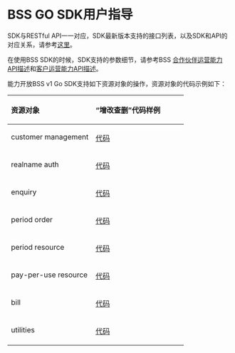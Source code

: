# BSS GO SDK用户指导<a name="sdk_03_0024"></a>

SDK与RESTful API一一对应，SDK最新版本支持的接口列表，以及SDK和API的对应关系，请参考[这里](GO-BSS.md)。

在使用BSS SDK的时候，SDK支持的参数细节，请参考BSS  [合作伙伴运营能力API描述](https://support.huaweicloud.com/api-bpconsole/zh-cn_topic_0075195195.html)和[客户运营能力API描述](https://support.huaweicloud.com/api-oce/zh-cn_topic_0075195195.html)。

能力开放BSS v1 Go SDK支持如下资源对象的操作，资源对象的代码示例如下：

<a name="table8209185155510"></a>
<table><thead align="left"><tr id="row162862051165519"><th class="cellrowborder" valign="top" width="48%" id="mcps1.1.3.1.1"><p id="p72861551155518"><a name="p72861551155518"></a><a name="p72861551155518"></a>资源对象</p>
</th>
<th class="cellrowborder" valign="top" width="52%" id="mcps1.1.3.1.2"><p id="p1428645110559"><a name="p1428645110559"></a><a name="p1428645110559"></a>“增改查删”代码样例</p>
</th>
</tr>
</thead>
<tbody><tr id="row12287195116554"><td class="cellrowborder" valign="top" width="48%" headers="mcps1.1.3.1.1 "><p id="p6287105175513"><a name="p6287105175513"></a><a name="p6287105175513"></a>customer management</p>
</td>
<td class="cellrowborder" valign="top" width="52%" headers="mcps1.1.3.1.2 "><p id="p5554171301319"><a name="p5554171301319"></a><a name="p5554171301319"></a><a href="https://github.com/huaweicloud/huaweicloud-sdk-go/blob/master/examples/bss/v1/customermanagement.go" target="_blank" rel="noopener noreferrer">代码</a></p>
</td>
</tr>
<tr id="row1228715145520"><td class="cellrowborder" valign="top" width="48%" headers="mcps1.1.3.1.1 "><p id="p14287145118551"><a name="p14287145118551"></a><a name="p14287145118551"></a>realname auth</p>
</td>
<td class="cellrowborder" valign="top" width="52%" headers="mcps1.1.3.1.2 "><p id="p135821313121312"><a name="p135821313121312"></a><a name="p135821313121312"></a><a href="https://github.com/huaweicloud/huaweicloud-sdk-go/blob/master/examples/bss/v1/realnameauth.go" target="_blank" rel="noopener noreferrer">代码</a></p>
</td>
</tr>
<tr id="row1528715515558"><td class="cellrowborder" valign="top" width="48%" headers="mcps1.1.3.1.1 "><p id="p3287451175517"><a name="p3287451175517"></a><a name="p3287451175517"></a>enquiry</p>
</td>
<td class="cellrowborder" valign="top" width="52%" headers="mcps1.1.3.1.2 "><p id="p858561381315"><a name="p858561381315"></a><a name="p858561381315"></a><a href="https://github.com/huaweicloud/huaweicloud-sdk-go/blob/master/examples/bss/v1/enquiry.go" target="_blank" rel="noopener noreferrer">代码</a></p>
</td>
</tr>
<tr id="row1928712519559"><td class="cellrowborder" valign="top" width="48%" headers="mcps1.1.3.1.1 "><p id="p0287175110554"><a name="p0287175110554"></a><a name="p0287175110554"></a>period order</p>
</td>
<td class="cellrowborder" valign="top" width="52%" headers="mcps1.1.3.1.2 "><p id="p13590513111313"><a name="p13590513111313"></a><a name="p13590513111313"></a><a href="https://github.com/huaweicloud/huaweicloud-sdk-go/blob/master/examples/bss/v1/periodorder.go" target="_blank" rel="noopener noreferrer">代码</a></p>
</td>
</tr>
<tr id="row18287151165513"><td class="cellrowborder" valign="top" width="48%" headers="mcps1.1.3.1.1 "><p id="p328714514558"><a name="p328714514558"></a><a name="p328714514558"></a>period resource</p>
</td>
<td class="cellrowborder" valign="top" width="52%" headers="mcps1.1.3.1.2 "><p id="p115931613111311"><a name="p115931613111311"></a><a name="p115931613111311"></a><a href="https://github.com/huaweicloud/huaweicloud-sdk-go/blob/master/examples/bss/v1/periodresource.go" target="_blank" rel="noopener noreferrer">代码</a></p>
</td>
</tr>
<tr id="row328725125511"><td class="cellrowborder" valign="top" width="48%" headers="mcps1.1.3.1.1 "><p id="p11287165155513"><a name="p11287165155513"></a><a name="p11287165155513"></a>pay-per-use resource</p>
</td>
<td class="cellrowborder" valign="top" width="52%" headers="mcps1.1.3.1.2 "><p id="p1559520138136"><a name="p1559520138136"></a><a name="p1559520138136"></a><a href="https://github.com/huaweicloud/huaweicloud-sdk-go/blob/master/examples/bss/v1/payperuseresource.go" target="_blank" rel="noopener noreferrer">代码</a></p>
</td>
</tr>
<tr id="row1628745111552"><td class="cellrowborder" valign="top" width="48%" headers="mcps1.1.3.1.1 "><p id="p828745175511"><a name="p828745175511"></a><a name="p828745175511"></a>bill</p>
</td>
<td class="cellrowborder" valign="top" width="52%" headers="mcps1.1.3.1.2 "><p id="p4287105165518"><a name="p4287105165518"></a><a name="p4287105165518"></a><a href="https://github.com/huaweicloud/huaweicloud-sdk-go/blob/master/examples/bss/v1/bill.go" target="_blank" rel="noopener noreferrer">代码</a></p>
</td>
</tr>
<tr id="row152875510553"><td class="cellrowborder" valign="top" width="48%" headers="mcps1.1.3.1.1 "><p id="p18287145115512"><a name="p18287145115512"></a><a name="p18287145115512"></a>utilities</p>
</td>
<td class="cellrowborder" valign="top" width="52%" headers="mcps1.1.3.1.2 "><p id="p183741215151317"><a name="p183741215151317"></a><a name="p183741215151317"></a><a href="https://github.com/huaweicloud/huaweicloud-sdk-go/blob/master/examples/bss/v1/utilities.go" target="_blank" rel="noopener noreferrer">代码</a></p>
</td>
</tr>
</tbody>
</table>

